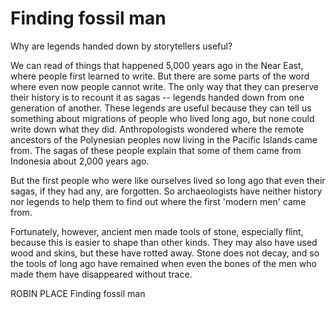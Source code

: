 # Finding fossil man

Why are legends handed down by storytellers useful?

We can read of things that happened 5,000 years ago in the Near East, where people first learned to write. But there are some parts of the word where even now people cannot write. The only way that they can preserve their history is to recount it as sagas -- legends handed down from one generation of another. These legends are useful because they can tell us something about migrations of people who lived long ago, but none could write down what they did. Anthropologists wondered where the remote ancestors of the Polynesian peoples now living in the Pacific Islands came from. The sagas of these people explain that some of them came from Indonesia about 2,000 years ago.

But the first people who were like ourselves lived so long ago that even their sagas, if they had any, are forgotten. So archaeologists have neither history nor legends to help them to find out where the first 'modern men' came from.

Fortunately, however, ancient men made tools of stone, especially flint, because this is easier to shape than other kinds. They may also have used wood and skins, but these have rotted away. Stone does not decay, and so the tools of long ago have remained when even the bones of the men who made them have disappeared without trace.

ROBIN PLACE Finding fossil man
